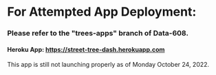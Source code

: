 # For Attempted App Deployment:

### Please refer to the "trees-apps" branch of Data-608.

#### Heroku App: https://street-tree-dash.herokuapp.com

This app is still not launching properly as of Monday October 24, 2022.
